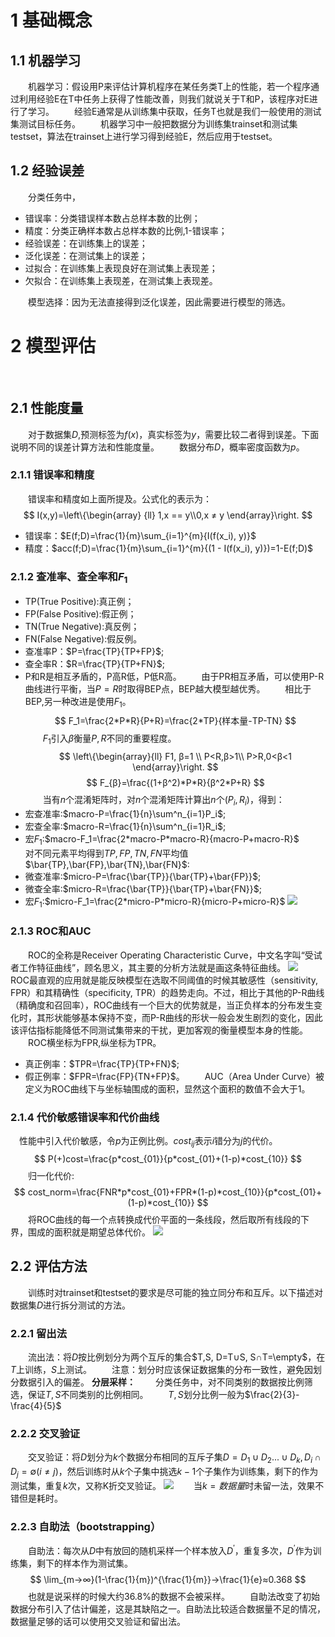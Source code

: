 # 1 基础概念
## 1.1 机器学习
&emsp;&emsp;机器学习：假设用P来评估计算机程序在某任务类T上的性能，若一个程序通过利用经验E在T中任务上获得了性能改善，则我们就说关于T和P，该程序对E进行了学习。
&emsp;&emsp;经验E通常是从训练集中获取，任务T也就是我们一般使用的测试集测试目标任务。
&emsp;&emsp;机器学习中一般把数据分为训练集trainset和测试集testset，算法在trainset上进行学习得到经验E，然后应用于testset。
## 1.2 经验误差
&emsp;&emsp;分类任务中，
- 错误率：分类错误样本数占总样本数的比例；
- 精度：分类正确样本数占总样本数的比例,1-错误率；
- 经验误差：在训练集上的误差；
- 泛化误差：在测试集上的误差；
- 过拟合：在训练集上表现良好在测试集上表现差；
- 欠拟合：在训练集上表现差，在测试集上表现差。

&emsp;&emsp;模型选择：因为无法直接得到泛化误差，因此需要进行模型的筛选。

# 2 模型评估
&emsp;&emsp;
## 2.1 性能度量
&emsp;&emsp;对于数据集$D$,预测标签为$f(x)$，真实标签为$y$，需要比较二者得到误差。下面说明不同的误差计算方法和性能度量。
&emsp;&emsp;数据分布$D$，概率密度函数为$p$。
### 2.1.1 错误率和精度
&emsp;&emsp;错误率和精度如上面所提及。公式化的表示为：
$$
I(x,y)=\left\{\begin{array}
    {ll} 1,x == y\\0,x ≠ y
\end{array}\right.
$$
- 错误率：$E(f;D)=\frac{1}{m}\sum_{i=1}^{m}{I(f(x_i), y)}$
- 精度：$acc(f;D)=\frac{1}{m}\sum_{i=1}^{m}{(1 - I(f(x_i), y)})=1-E(f;D)$

### 2.1.2 查准率、查全率和$F_1$
- TP(True Positive):真正例；
- FP(False Positive):假正例；
- TN(True Negative):真反例；
- FN(False Negative):假反例。
- 查准率P：$P=\frac{TP}{TP+FP}$;
- 查全率R：$R=\frac{TP}{TP+FN}$;
- P和R是相互矛盾的，P高R低，P低R高。
&emsp;&emsp;由于PR相互矛盾，可以使用P-R曲线进行平衡，当$P=R$时取得BEP点，BEP越大模型越优秀。
&emsp;&emsp;相比于BEP,另一种改进是使用$F_1$。
$$
F_1=\frac{2*P*R}{P+R}=\frac{2*TP}{样本量-TP-TN}
$$
&emsp;&emsp;$F_1$引入$β$衡量$P,R$不同的重要程度。
$$
\left\{\begin{array}{ll}
F1, β=1 \\
P<R,β>1\\
P>R,0<β<1
\end{array}\right.
$$
$$
F_{β}=\frac{(1+β^2)*P*R}{β^2*P+R}
$$
&emsp;&emsp;当有$n$个混淆矩阵时，对$n$个混淆矩阵计算出$n$个$(P_i, R_i)$，得到：
- 宏查准率:$macro-P=\frac{1}{n}\sum^n_{i=1}P_i$;
- 宏查全率:$macro-R=\frac{1}{n}\sum^n_{i=1}R_i$;
- 宏$F_1$:$macro-F_1=\frac{2*macro-P*macro-R}{macro-P+macro-R}$
&emsp;&emsp;对不同元素平均得到$TP,FP,TN,FN$平均值$\bar{TP},\bar{FP},\bar{TN},\bar{FN}$:
- 微查准率:$micro-P=\frac{\bar{TP}}{\bar{TP}+\bar{FP}}$;
- 微查全率:$micro-R=\frac{\bar{TP}}{\bar{TP}+\bar{FN}}$;
- 宏$F_1$:$micro-F_1=\frac{2*micro-P*micro-R}{micro-P+micro-R}$
![](pr.png)
### 2.1.3 ROC和AUC
&emsp;&emsp;ROC的全称是Receiver Operating Characteristic Curve，中文名字叫“受试者工作特征曲线”，顾名思义，其主要的分析方法就是画这条特征曲线。
![](roc.png)
&emsp;&emsp;ROC最直观的应用就是能反映模型在选取不同阈值的时候其敏感性（sensitivity, FPR）和其精确性（specificity, TPR）的趋势走向。不过，相比于其他的P-R曲线（精确度和召回率），ROC曲线有一个巨大的优势就是，当正负样本的分布发生变化时，其形状能够基本保持不变，而P-R曲线的形状一般会发生剧烈的变化，因此该评估指标能降低不同测试集带来的干扰，更加客观的衡量模型本身的性能。
&emsp;&emsp;ROC横坐标为FPR,纵坐标为TPR。
- 真正例率：$TPR=\frac{TP}{TP+FN}$;
- 假正例率：$FPR=\frac{FP}{TN+FP}$。
&emsp;&emsp;AUC（Area Under Curve）被定义为ROC曲线下与坐标轴围成的面积，显然这个面积的数值不会大于1。
### 2.1.4 代价敏感错误率和代价曲线
&emsp;性能中引入代价敏感，令$p$为正例比例。$cost_{ij}$表示$i$错分为$j$的代价。
$$
P(+)cost=\frac{p*cost_{01}}{p*cost_{01}+(1-p)*cost_{10}}
$$
&emsp;&emsp;归一化代价:
$$
cost_norm=\frac{FNR*p*cost_{01}+FPR*(1-p)*cost_{10}}{p*cost_{01}+(1-p)*cost_{10}}
$$
&emsp;&emsp;将ROC曲线的每一个点转换成代价平面的一条线段，然后取所有线段的下界，围成的面积就是期望总体代价。
![](cos.png)

## 2.2 评估方法
&emsp;&emsp;训练时对trainset和testset的要求是尽可能的独立同分布和互斥。以下描述对数据集$D$进行拆分测试的方法。
### 2.2.1 留出法
&emsp;&emsp;流出法：将$D$按比例划分为两个互斥的集合$T,S, D=T∪S, S∩T=\empty$，在$T$上训练，$S$上测试。
&emsp;&emsp;注意：划分时应该保证数据集的分布一致性，避免因划分数据引入的偏差。
**分层采样：**
&emsp;&emsp;分类任务中，对不同类别的数据按比例筛选，保证$T,S$不同类别的比例相同。
&emsp;&emsp;$T,S$划分比例一般为$\frac{2}{3}-\frac{4}{5}$

### 2.2.2 交叉验证
&emsp;&emsp;交叉验证：将$D$划分为$k$个数据分布相同的互斥子集$D=D_1 ∪  D_2 ... ∪D_k, D_i∩D_j=∅(i≠j)$，然后训练时从$k$个子集中挑选$k-1$个子集作为训练集，剩下的作为测试集，重复$k$次，又称K折交叉验证。
![](k.png)
&emsp;&emsp;当$k=数据量$时未留一法，效果不错但是耗时。
### 2.2.3 自助法（bootstrapping）
&emsp;&emsp;自助法：每次从$D$中有放回的随机采样一个样本放入$D^{'}$，重复多次，$D^{'}$作为训练集，剩下的样本作为测试集。
$$
\lim_{m→∞}(1-\frac{1}{m})^{\frac{1}{m}}→\frac{1}{e}≈0.368
$$
&emsp;&emsp;也就是说采样的时候大约36.8%的数据不会被采样。
&emsp;&emsp;自助法改变了初始数据分布引入了估计偏差，这是其缺陷之一。自助法比较适合数据量不足的情况，数据量足够的话可以使用交叉验证和留出法。